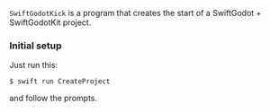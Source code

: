 `SwiftGodotKick` is a program that creates the start of a SwiftGodot + SwiftGodotKit project.

### Initial setup
Just run this:
```
$ swift run CreateProject
```

and follow the prompts.
